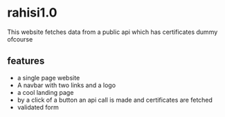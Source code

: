 # rahisi1.0

This website fetches data from a public api which has certificates dummy ofcourse
<br />
## features
- a single page website
- A navbar with two links and a logo
- a cool landing page 
- by a click of a button an api call is made and certificates are fetched
- validated form

